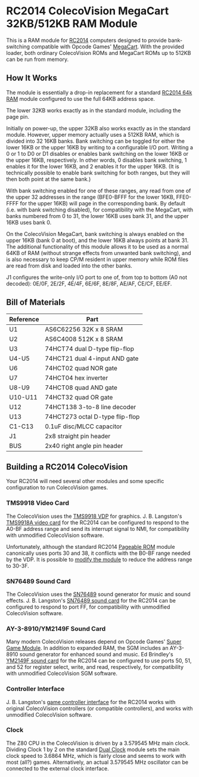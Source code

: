 # RC2014 ColecoVision MegaCart 32KB/512KB RAM Module

This is a RAM module for [RC2014](https://rc2014.co.uk/) computers designed to provide bank-switching compatible with Opcode Games' [MegaCart](https://forums.atariage.com/topic/216354-colecovision-megacart-faq/). With the provided loader, both ordinary ColecoVision ROMs and MegaCart ROMs up to 512KB can be run from memory.

## How It Works

The module is essentially a drop-in replacement for a standard [RC2014 64k RAM](https://rc2014.co.uk/modules/64k-ram/) module configured to use the full 64KB address space.

The lower 32KB works exactly as in the standard module, including the page pin.

Initially on power-up, the upper 32KB also works exactly as in the standard module. However, upper memory actually uses a 512KB RAM, which is divided into 32 16KB banks. Bank switching can be toggled for either the lower 16KB or the upper 16KB by writing to a configurable I/O port. Writing a 0 or 1 to D0 or D1 disables or enables bank switching on the lower 16KB or the upper 16KB, respectively. In other words, 0 disables bank switching, 1 enables it for the lower 16KB, and 2 enables it for the upper 16KB. (It is technically possible to enable bank switching for both ranges, but they will then both point at the same bank.)

With bank switching enabled for one of these ranges, any read from one of the upper 32 addresses in the range (BFE0-BFFF for the lower 16KB, FFE0-FFFF for the upper 16KB) will page in the corresponding bank. By default (i.e. with bank switching disabled), for compatibility with the MegaCart, with banks numbered from 0 to 31, the lower 16KB uses bank 31, and the upper 16KB uses bank 0.

On the ColecoVision MegaCart, bank switching is always enabled on the upper 16KB (bank 0 at boot), and the lower 16KB always points at bank 31. The additional functionality of this module allows it to be used as a normal 64KB of RAM (without strange effects from unwanted bank switching), and is also necessary to keep CP/M resident in upper memory while ROM files are read from disk and loaded into the other banks.

J1 configures the write-only I/O port to one of, from top to bottom (A0 not decoded): 0E/0F, 2E/2F, 4E/4F, 6E/6F, 8E/8F, AE/AF, CE/CF, EE/EF.

## Bill of Materials

| Reference | Part |
|-|-|
| U1 | AS6C62256 32K x 8 SRAM |
| U2 | AS6C4008 512K x 8 SRAM |
| U3 | 74HCT74 dual D-type flip-flop |
| U4-U5 | 74HCT21 dual 4-input AND gate |
| U6 | 74HCT02 quad NOR gate |
| U7 | 74HCT04 hex inverter |
| U8-U9 | 74HCT08 quad AND gate |
| U10-U11 | 74HCT32 quad OR gate |
| U12 | 74HCT138 3-to-8 line decoder |
| U13 | 74HCT273 octal D-type flip-flop |
| C1-C13 | 0.1uF disc/MLCC capacitor |
| J1 | 2x8 straight pin header |
| BUS | 2x40 right angle pin header |

## Building a RC2014 ColecoVision

Your RC2014 will need several other modules and some specific configuration to run ColecoVision games.

### TMS9918 Video Card

The ColecoVision uses the [TMS9918 VDP](https://en.wikipedia.org/wiki/TMS9918) for graphics. J. B. Langston's [TMS9918A video card](https://github.com/jblang/TMS9918A) for the RC2014 can be configured to respond to the A0-BF address range and send its interrupt signal to NMI, for compatibility with unmodified ColecoVision software.

Unfortunately, although the standard RC2014 [Pageable ROM](https://rc2014.co.uk/modules/pageable-rom/) module canonically uses ports 30 and 38, it conflicts with the B0-BF range needed by the VDP. It is possible to [modify the module](https://github.com/jblang/TMS9918A/issues/12) to reduce the address range to 30-3F.

### SN76489 Sound Card

The ColecoVision uses the [SN76489](https://en.wikipedia.org/wiki/Texas_Instruments_SN76489) sound generator for music and sound effects. J. B. Langston's [SN76489 sound card](https://github.com/jblang/SN76489) for the RC2014 can be configured to respond to port FF, for compatibility with unmodified ColecoVision software.

### AY-3-8910/YM2149F Sound Card

Many modern ColecoVision releases depend on Opcode Games' [Super Game Module](https://www.colecovision.dk/sem.htm). In addition to expanded RAM, the SGM includes an AY-3-8910 sound generator for enhanced sound and music. Ed Brindley's [YM2149F sound card](https://github.com/electrified/rc2014-ym2149) for the RC2014 can be configured to use ports 50, 51, and 52 for register select, write, and read, respectively, for compatibility with unmodified ColecoVision SGM software.

### Controller Interface

J. B. Langston's [game controller interface](https://github.com/jblang/GameController) for the RC2014 works with original ColecoVision controllers (or compatible controllers), and works with unmodified ColecoVision software.

### Clock

The Z80 CPU in the ColecoVision is driven by a 3.579545 MHz main clock. Dividing Clock 1 by 2 on the standard [Dual Clock](https://rc2014.co.uk/modules/dual-clock-module/) module sets the main clock speed to 3.6864 MHz, which is fairly close and seems to work with most (all?) games. Alternatively, an actual 3.579545 MHz oscillator can be connected to the external clock interface.
